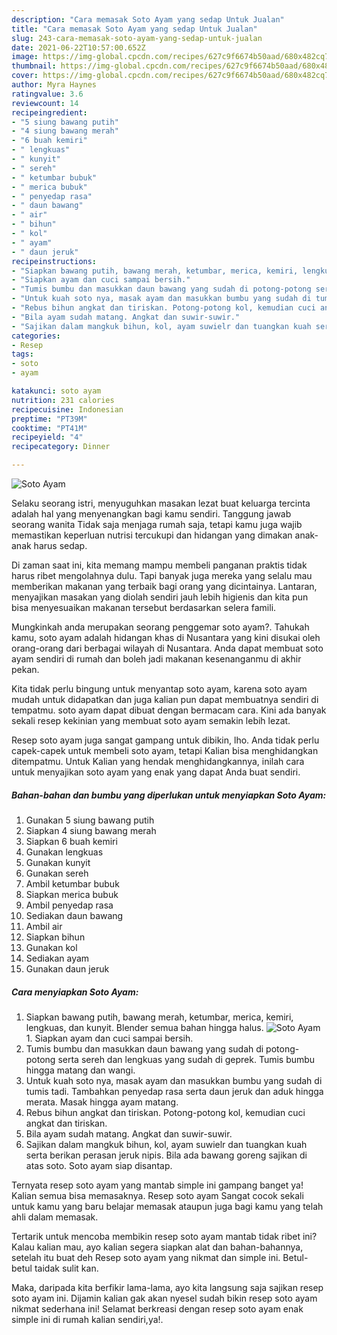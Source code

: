 ```yaml
---
description: "Cara memasak Soto Ayam yang sedap Untuk Jualan"
title: "Cara memasak Soto Ayam yang sedap Untuk Jualan"
slug: 243-cara-memasak-soto-ayam-yang-sedap-untuk-jualan
date: 2021-06-22T10:57:00.652Z
image: https://img-global.cpcdn.com/recipes/627c9f6674b50aad/680x482cq70/soto-ayam-foto-resep-utama.jpg
thumbnail: https://img-global.cpcdn.com/recipes/627c9f6674b50aad/680x482cq70/soto-ayam-foto-resep-utama.jpg
cover: https://img-global.cpcdn.com/recipes/627c9f6674b50aad/680x482cq70/soto-ayam-foto-resep-utama.jpg
author: Myra Haynes
ratingvalue: 3.6
reviewcount: 14
recipeingredient:
- "5 siung bawang putih"
- "4 siung bawang merah"
- "6 buah kemiri"
- " lengkuas"
- " kunyit"
- " sereh"
- " ketumbar bubuk"
- " merica bubuk"
- " penyedap rasa"
- " daun bawang"
- " air"
- " bihun"
- " kol"
- " ayam"
- " daun jeruk"
recipeinstructions:
- "Siapkan bawang putih, bawang merah, ketumbar, merica, kemiri, lengkuas, dan kunyit. Blender semua bahan hingga halus."
- "Siapkan ayam dan cuci sampai bersih."
- "Tumis bumbu dan masukkan daun bawang yang sudah di potong-potong serta sereh dan lengkuas yang sudah di geprek. Tumis bumbu hingga matang dan wangi."
- "Untuk kuah soto nya, masak ayam dan masukkan bumbu yang sudah di tumis tadi. Tambahkan penyedap rasa serta daun jeruk dan aduk hingga merata. Masak hingga ayam matang."
- "Rebus bihun angkat dan tiriskan. Potong-potong kol, kemudian cuci angkat dan tiriskan."
- "Bila ayam sudah matang. Angkat dan suwir-suwir."
- "Sajikan dalam mangkuk bihun, kol, ayam suwielr dan tuangkan kuah serta berikan perasan jeruk nipis. Bila ada bawang goreng sajikan di atas soto. Soto ayam siap disantap."
categories:
- Resep
tags:
- soto
- ayam

katakunci: soto ayam 
nutrition: 231 calories
recipecuisine: Indonesian
preptime: "PT39M"
cooktime: "PT41M"
recipeyield: "4"
recipecategory: Dinner

---
```



![Soto Ayam](https://img-global.cpcdn.com/recipes/627c9f6674b50aad/680x482cq70/soto-ayam-foto-resep-utama.jpg)

Selaku seorang istri, menyuguhkan masakan lezat buat keluarga tercinta adalah hal yang menyenangkan bagi kamu sendiri. Tanggung jawab seorang  wanita Tidak saja menjaga rumah saja, tetapi kamu juga wajib memastikan keperluan nutrisi tercukupi dan hidangan yang dimakan anak-anak harus sedap.

Di zaman  saat ini, kita memang mampu membeli panganan praktis tidak harus ribet mengolahnya dulu. Tapi banyak juga mereka yang selalu mau memberikan makanan yang terbaik bagi orang yang dicintainya. Lantaran, menyajikan masakan yang diolah sendiri jauh lebih higienis dan kita pun bisa menyesuaikan makanan tersebut berdasarkan selera famili. 



Mungkinkah anda merupakan seorang penggemar soto ayam?. Tahukah kamu, soto ayam adalah hidangan khas di Nusantara yang kini disukai oleh orang-orang dari berbagai wilayah di Nusantara. Anda dapat membuat soto ayam sendiri di rumah dan boleh jadi makanan kesenanganmu di akhir pekan.

Kita tidak perlu bingung untuk menyantap soto ayam, karena soto ayam mudah untuk didapatkan dan juga kalian pun dapat membuatnya sendiri di tempatmu. soto ayam dapat dibuat dengan bermacam cara. Kini ada banyak sekali resep kekinian yang membuat soto ayam semakin lebih lezat.

Resep soto ayam juga sangat gampang untuk dibikin, lho. Anda tidak perlu capek-capek untuk membeli soto ayam, tetapi Kalian bisa menghidangkan ditempatmu. Untuk Kalian yang hendak menghidangkannya, inilah cara untuk menyajikan soto ayam yang enak yang dapat Anda buat sendiri.

<!--inarticleads1-->

##### Bahan-bahan dan bumbu yang diperlukan untuk menyiapkan Soto Ayam:

1. Gunakan 5 siung bawang putih
1. Siapkan 4 siung bawang merah
1. Siapkan 6 buah kemiri
1. Gunakan  lengkuas
1. Gunakan  kunyit
1. Gunakan  sereh
1. Ambil  ketumbar bubuk
1. Siapkan  merica bubuk
1. Ambil  penyedap rasa
1. Sediakan  daun bawang
1. Ambil  air
1. Siapkan  bihun
1. Gunakan  kol
1. Sediakan  ayam
1. Gunakan  daun jeruk




<!--inarticleads2-->

##### Cara menyiapkan Soto Ayam:

1. Siapkan bawang putih, bawang merah, ketumbar, merica, kemiri, lengkuas, dan kunyit. Blender semua bahan hingga halus.
<img src="https://img-global.cpcdn.com/steps/e1e7d7f3c86e2377/160x128cq70/soto-ayam-langkah-memasak-1-foto.jpg" alt="Soto Ayam">1. Siapkan ayam dan cuci sampai bersih.
1. Tumis bumbu dan masukkan daun bawang yang sudah di potong-potong serta sereh dan lengkuas yang sudah di geprek. Tumis bumbu hingga matang dan wangi.
1. Untuk kuah soto nya, masak ayam dan masukkan bumbu yang sudah di tumis tadi. Tambahkan penyedap rasa serta daun jeruk dan aduk hingga merata. Masak hingga ayam matang.
1. Rebus bihun angkat dan tiriskan. Potong-potong kol, kemudian cuci angkat dan tiriskan.
1. Bila ayam sudah matang. Angkat dan suwir-suwir.
1. Sajikan dalam mangkuk bihun, kol, ayam suwielr dan tuangkan kuah serta berikan perasan jeruk nipis. Bila ada bawang goreng sajikan di atas soto. Soto ayam siap disantap.




Ternyata resep soto ayam yang mantab simple ini gampang banget ya! Kalian semua bisa memasaknya. Resep soto ayam Sangat cocok sekali untuk kamu yang baru belajar memasak ataupun juga bagi kamu yang telah ahli dalam memasak.

Tertarik untuk mencoba membikin resep soto ayam mantab tidak ribet ini? Kalau kalian mau, ayo kalian segera siapkan alat dan bahan-bahannya, setelah itu buat deh Resep soto ayam yang nikmat dan simple ini. Betul-betul taidak sulit kan. 

Maka, daripada kita berfikir lama-lama, ayo kita langsung saja sajikan resep soto ayam ini. Dijamin kalian gak akan nyesel sudah bikin resep soto ayam nikmat sederhana ini! Selamat berkreasi dengan resep soto ayam enak simple ini di rumah kalian sendiri,ya!.

